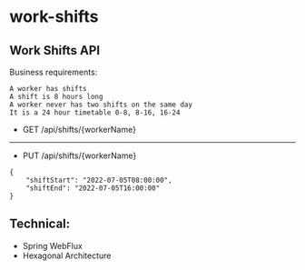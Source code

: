 # work-shifts

Work Shifts API
---
Business requirements:

```
A worker has shifts
A shift is 8 hours long
A worker never has two shifts on the same day
It is a 24 hour timetable 0-8, 8-16, 16-24
```

- GET /api/shifts/{workerName}
---
- PUT /api/shifts/{workerName}
```
{
    "shiftStart": "2022-07-05T08:00:00",
    "shiftEnd": "2022-07-05T16:00:00"
}
```


## Technical: 

- Spring WebFlux
- Hexagonal Architecture


